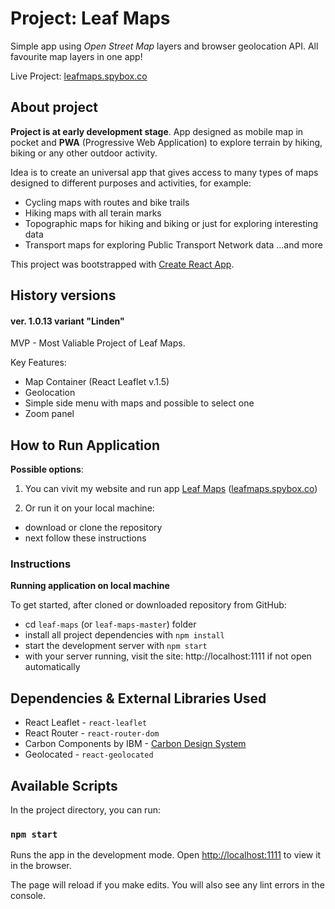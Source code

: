 # Project: Leaf Maps

Simple app using *Open Street Map* layers and browser geolocation API.
All favourite map layers in one app!

Live Project: [leafmaps.spybox.co](https://leafmaps.spybox.co/)

## About project
**Project is at early development stage**.
App designed as mobile map in pocket and **PWA** (Progressive Web Application) to explore terrain by hiking, biking or any other outdoor activity.

Idea is to create an universal app that gives access to many types of maps designed to different purposes and activities, for example:

* Cycling maps with routes and bike trails
* Hiking maps with all terain marks
* Topographic maps for hiking and biking or just for exploring interesting data
* Transport maps for exploring Public Transport Network data
...and more 

This project was bootstrapped with [Create React App](https://github.com/facebook/create-react-app).


## History versions

#### **ver. 1.0.13** variant "Linden"

MVP - Most Valiable Project of Leaf Maps.

Key Features:
 * Map Container (React Leaflet v.1.5)
 * Geolocation
 * Simple side menu with maps and possible to select one 
 * Zoom panel


## How to Run Application
**Possible options**:
1. You can vivit my website and run app [Leaf Maps](https://leafmaps.spybox.co/) ([leafmaps.spybox.co](https://leafmaps.spybox.co))

2. Or run it on your local machine:

* download or clone the repository
* next follow these instructions


### Instructions

**Running application on local machine**

To get started, after cloned or downloaded repository from GitHub:

* cd `leaf-maps` (or `leaf-maps-master`) folder
* install all project dependencies with `npm install`
* start the development server with `npm start`
* with your server running, visit the site: http://localhost:1111 if not open automatically




## Dependencies & External Libraries Used
* React Leaflet - `react-leaflet`
* React Router - `react-router-dom`
* Carbon Components by IBM - [Carbon Design System](https://www.carbondesignsystem.com)
* Geolocated - `react-geolocated`




## Available Scripts

In the project directory, you can run:

### `npm start`

Runs the app in the development mode.
Open [http://localhost:1111](http://localhost:1111) to view it in the browser.

The page will reload if you make edits.
You will also see any lint errors in the console.
